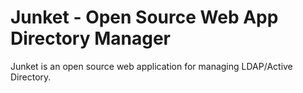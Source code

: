# Junket - Open Source Web App Directory Manager
Junket is an open source web application for managing LDAP/Active Directory.

